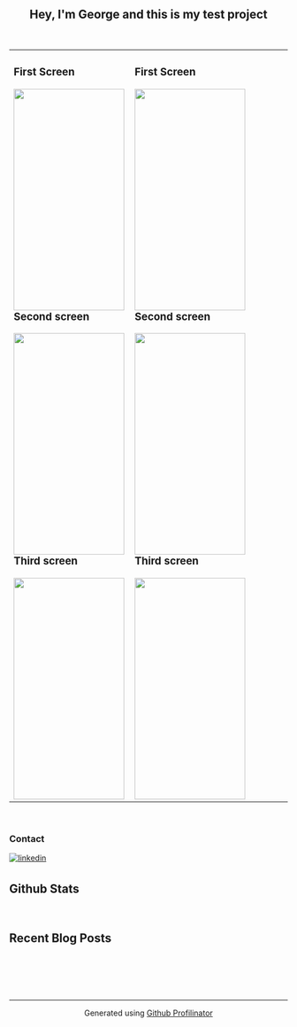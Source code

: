 ## <div align="center">Hey, I'm George and this is my test project</div>  
  

<br/>  

<table><tr><td valign="top" width="33%">



### First Screen  
<img src="https://disk.yandex.ru/i/RdZB39fhrrBHCw" align="left" height="400" width="200" />  
  



### Second screen  
<img src="https://disk.yandex.ru/i/fYh8uVqQSXgNhw" align="left" height="400" width="200" />  
  



### Third screen  
<img src="https://disk.yandex.ru/i/09nZxybMEQp_Mw" align="left" height="400" width="200" />  


</td><td valign="top" width="33%">



### First Screen
  
<img src="https://disk.yandex.ru/i/qrQDa7uNkohOag" align="left" height="400" width="200" />  
  



### Second screen  
<img src="https://disk.yandex.ru/i/vCjVeq96JA62jQ" align="left" height="400" width="200" />  
  



### Third screen  
<img src="https://disk.yandex.ru/i/q2aXhMtZV_MBTw" align="left" height="400" width="200" />  


</td><td valign="top" width="33%">



</td></tr></table>  

<br/>  



### Contact  
<a href="https://linkedin.com/in/https://www.linkedin.com/feed/" target="_blank">
<img src=https://img.shields.io/badge/linkedin-%231E77B5.svg?&style=for-the-badge&logo=linkedin&logoColor=white alt=linkedin style="margin-bottom: 5px;" />
</a>  
  

<br/>  


## Github Stats  
  

<br/>  


## Recent Blog Posts  
  

<br/>  

  

<br/>  

  

<br/>  


<br />

----
<div align="center">Generated using <a href="https://profilinator.rishav.dev/" target="_blank">Github Profilinator</a></div>
